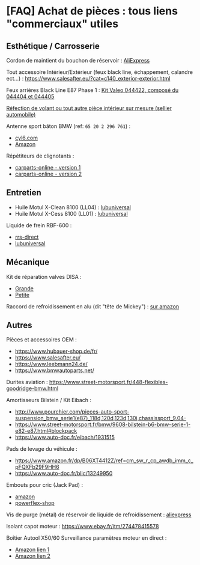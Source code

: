 # [FAQ] Achat de pièces : tous liens "commerciaux" utiles

## Esthétique / Carrosserie

Cordon de maintient du bouchon de réservoir : [AliExpress](https://fr.aliexpress.com/item/4000324251310.html?spm=a2g0s.9042311.0.0.241d6c37yBpcuW)

Tout accessoire Intérieur/Extérieur (feux black line, échappement, calandre ect...) : <https://www.salesafter.eu/?cat=c140_exterior-exterior.html>

Feux arrières Black Line E87 Phase 1 : [Kit Valeo 044422, composé du 044404 et 044405](https://www.oscaro.com/kit-de-feux-arrieres-valeo-044422-3825931-3176-p)

[Réfection de volant ou tout autre pièce intérieur sur mesure (sellier automobile)](https://www.sterling-france.com/bmw/85-volant-e87-e90-sport-alcantara.html#/couleur_des_surpiqures-tricolores_m/couleur_de_l_alcantara-gris_anthracite/echange_standard-refection_de_votre_volant/rembourrage-non)

Antenne sport bâton BMW (ref: `65 20 2 296 761`) :

- [cyl6.com](https://cyl6.com/serie1/7348-antenne-sport-bmw-origine-courte-65-20-2-296-761.html)
- [Amazon](https://www.amazon.fr/antenne-courte-toit-SPORT-BMW/dp/B01EY99NOQ/ref=sr_1_fkmr2_2?__mk_fr_FR=%C3%85M%C3%85%C5%BD%C3%95%C3%91&dchild=1&keywords=Antenne+baton+bmw&qid=1591375196&s=automotive&sr=1-2-fkmr2)

Répétiteurs de clignotants :

- [carparts-online - version 1](https://www.carparts-online.de/20363-seitenblinker-schwarz-fuer-bmw-e81-e82-e87-e88-e90-e91-e92-e93-x1-e84.html)
- [carparts-online - version 2](ttps://www.carparts-online.de/20365-led-seitenblinker-smoke-schwarz-fuer-bmw-e81-e82-e87-e88-e92-e93-x1-e84.html)

## Entretien

- Huile Motul X-Clean 8100 (LL04) : [lubuniversal](https://www.lubuniversal.com/5371-7909-huile-moteur-huile-moteur-motul-8100-x-clean-c3-5w40.html#/291-conditionnement-bidon_de_5_l)
- Huile Motul X-Cess 8100 (LL01) : [lubuniversal](https://www.lubuniversal.com/5370-7903-huile-moteur-huile-moteur-motul-8100-x-cess-a3-b4-5w40.html#/291-conditionnement-bidon_de_5_l)

Liquide de frein RBF-600 :

- [rrs-direct](https://rrs-direct.com/motul-rbf-600.html)
- [lubuniversal](https://www.lubuniversal.com/5253-7602-freinage-direction-assistee-liquide-de-frein-motul-rbf-600.html)

## Mécanique

Kit de réparation valves DISA :

- [Grande](https://www.i6automotive.co.uk/aluminium-repair-kit-disa-intake-aduster-bmw-engine-n51-n52-n52n-n52k-large-v.html)
- [Petite](https://www.i6automotive.co.uk/aluminium-repair-kit-disa-intake-aduster-bmw-engine-n51-n52-n52n-n52k-small-v.html)

Raccord de refroidissement en alu (dit "tête de Mickey") : [sur amazon](https://www.amazon.fr/gp/product/B07K7KHLVR/ref=ppx_yo_dt_b_asin_title_o09_s00)

## Autres

Pièces et accessoires OEM :

- <https://www.hubauer-shop.de/fr/>
- <https://www.salesafter.eu/>
- <https://www.leebmann24.de/>
- <https://www.bmwautoparts.net/>

Durites aviation : <https://www.street-motorsport.fr/448-flexibles-goodridge-bmw.html>

Amortisseurs Bilstein / Kit Eibach :

- <http://www.pourchier.com/pieces-auto-sport-suspension_bmw_serie1(e87)_118d,120d,123d,130i,chassissport_9.04->
- <https://www.street-motorsport.fr/bmw/9608-bilstein-b6-bmw-serie-1-e82-e87.html#blockpack>
- <https://www.auto-doc.fr/eibach/1931515>

Pads de levage du véhicule :

- <https://www.amazon.fr/dp/B06XT4412Z/ref=cm_sw_r_cp_awdb_imm_c_pFQXFb29F9HH6>
- <https://www.auto-doc.fr/blic/13249950>

Embouts pour cric (Jack Pad) :

- [amazon](https://www.amazon.fr/Gifort-Cuisine-Silicone-Nettoyer-Couverts/dp/B07DVS2C9F/ref=pd_bxgy_img_2/260-6496497-6342704)
- [powerflex-shop](https://www.powerflex-shop.com/1-x-Powerflex-PF5-4660-Jack-Pad-Adaptor-BMW-MINI-80mm)

Vis de purge (métal) de réservoir de liquide de refroidissement : [aliexpress](https://fr.aliexpress.com/item/4000545482113.html?spm=a2g0s.9042311.0.0.27426c370Bydfj)

Isolant capot moteur : <https://www.ebay.fr/itm/274478415578>

Boîtier Autool X50/60 Surveillance paramètres moteur en direct :

- [Amazon lien 1](https://www.amazon.fr/voiture-Digital-Compteur-temp%C3%A9rature-batterie/dp/B07GXDY4N5/ref=pd_lpo_107_t_2/259-3046605-8845669?_encoding=UTF8&pd_rd_i=B07GXDY4N5&pd_rd_r=8cf23443-4602-4cf1-b7bd-9adcf3d91919&pd_rd_w=DzZla&pd_rd_wg=NIzoD&pf_rd_p=a9e8383d-b25d-45ec-acc2-a094dd781c31&pf_rd_r=W9ZGKV2FBRD7AWMFZEJ2&psc=1&refRID=W9ZGKV2FBRD7AWMFZEJ2)
- [Amazon lien 2](https://www.amazon.fr/Foru-1-Autool-X50-Plus-Voiture-Display-Vid%C3%A9oprojecteur/dp/B07K8R6F8D/ref=sr_1_fkmr0_2?__mk_fr_FR=%C3%85M%C3%85%C5%BD%C3%95%C3%91&crid=E2Y0UAFD0RLJ&dchild=1&keywords=autool+x50+pro&qid=1591375093&s=automotive&sprefix=autool+x50%2Cautomotive%2C197&sr=1-2-fkmr0)

